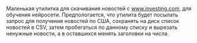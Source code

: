Маленькая утилитка для скачивания новостей с www.investing.com, для обучения нейросети. Предпологается, что утилита будет посылать запрос для получения новостей по США, сохранять на диск список новостей в CSV, затем пробегаться по данному списку и вырезать ненужные новости, а в оставшихся менять заголовки на числа.